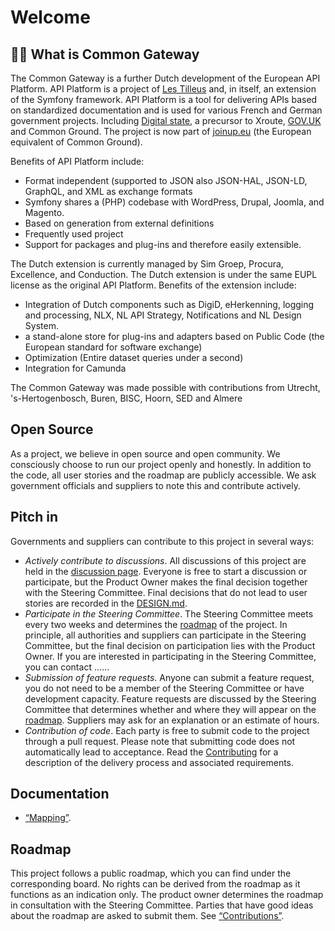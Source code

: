# Welcome

## 🙋‍♀️ What is Common Gateway

The Common Gateway is a further Dutch development of the European API Platform. API Platform is a project of [Les Tilleus](https://les-tilleuls.coop/en/technologies/api-platform) and, in itself, an extension of the Symfony framework. API Platform is a tool for delivering APIs based on standardized documentation and is used for various French and German government projects. Including [Digital state](https://digitalstate.io/), a precursor to Xroute, [GOV.UK](https://www.gov.uk/) and Common Ground. The project is now part of [joinup.eu](https://joinup.ec.europa.eu/) (the European equivalent of Common Ground).

Benefits of API Platform include:

- Format independent (supported to JSON also JSON-HAL, JSON-LD, GraphQL, and XML as exchange formats
- Symfony shares a (PHP) codebase with WordPress, Drupal, Joomla, and Magento.
- Based on generation from external definitions
- Frequently used project
- Support for packages and plug-ins and therefore easily extensible.

The Dutch extension is currently managed by Sim Groep, Procura, Excellence, and Conduction. The Dutch extension is under the same EUPL license as the original API Platform. Benefits of the extension include:

- Integration of Dutch components such as DigiD, eHerkenning, logging and processing, NLX, NL API Strategy, Notifications and NL Design System.
- a stand-alone store for plug-ins and adapters based on Public Code (the European standard for software exchange)
- Optimization (Entire dataset queries under a second)
- Integration for Camunda

The Common Gateway was made possible with contributions from Utrecht, 's-Hertogenbosch, Buren, BISC, Hoorn, SED and Almere

## Open Source

As a project, we believe in open source and open community. We consciously choose to run our project openly and honestly. In addition to the code, all user stories and the roadmap are publicly accessible. We ask government officials and suppliers to note this and contribute actively.

## Pitch in

Governments and suppliers can contribute to this project in several ways:

- *Actively contribute to discussions*. All discussions of this project are held in the [discussion page](/orgs/CommonGateway/discussions). Everyone is free to start a discussion or participate, but the Product Owner makes the final decision together with the Steering Committee. Final decisions that do not lead to user stories are recorded in the [DESIGN.md](https://github.com/CommonGateway/.github/blob/main/DESIGN.md).
- *Participate in the Steering Committee*. The Steering Committee meets every two weeks and determines the [roadmap](/orgs/CommonGateway/projects/1/views/1) of the project. In principle, all authorities and suppliers can participate in the Steering Committee, but the final decision on participation lies with the Product Owner. If you are interested in participating in the Steering Committee, you can contact ……
- *Submission of feature requests*. Anyone can submit a feature request, you do not need to be a member of the Steering Committee or have development capacity. Feature requests are discussed by the Steering Committee that determines whether and where they will appear on the [roadmap](/orgs/CommonGateway/projects/1/views/1). Suppliers may ask for an explanation or an estimate of hours.
- *Contribution of code*. Each party is free to submit code to the project through a pull request. Please note that submitting code does not automatically lead to acceptance. Read the [Contributing](https://github.com/CommonGateway/.github/blob/main/CONTRIBUTING.md) for a description of the delivery process and associated requirements.

## Documentation

- [“Mapping”](https://github.com/CommonGateway/.github/blob/main/docs/mapping.md).

## Roadmap

This project follows a public roadmap, which you can find under the corresponding board. No rights can be derived from the roadmap as it functions as an indication only. The product owner determines the roadmap in consultation with the Steering Committee. Parties that have good ideas about the roadmap are asked to submit them. See [“Contributions”](https://github.com/CommonGateway/.github/blob/main/CONTRIBUTING.md).
